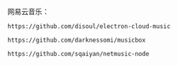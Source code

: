 
网易云音乐：
	
	https://github.com/disoul/electron-cloud-music

	https://github.com/darknessomi/musicbox

	https://github.com/sqaiyan/netmusic-node